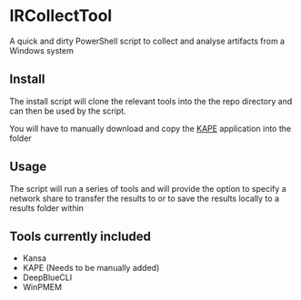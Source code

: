 # IRCollectTool

A quick and dirty PowerShell script to collect and analyse artifacts from a Windows system

## Install

The install script will clone the relevant tools into the the repo directory and can then be used by the script.

You will have to manually download and copy the [KAPE](https://www.kroll.com/en/services/cyber-risk/incident-response-litigation-support/kroll-artifact-parser-extractor-kape) application into the folder 



## Usage 

The script will run a series of tools and will provide the option to specify a network share to transfer the results to or to save the results locally to a results folder within 

## Tools currently included

- Kansa 
- KAPE (Needs to be manually added) 
- DeepBlueCLI
- WinPMEM

